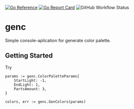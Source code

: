 [![Go Reference](https://pkg.go.dev/badge/github.com/steelWinds/gen-c.svg)](https://pkg.go.dev/github.com/steelWinds/gen-c)
[![Go Report Card](https://goreportcard.com/badge/github.com/steelWinds/gen-c)](https://goreportcard.com/report/github.com/steelWinds/gen-c)
![GitHub Workflow Status](https://img.shields.io/github/actions/workflow/status/steelWinds/gen-c/test-actions.yml?label=tests)

# genc
Simple console-aplication for generate color palette.

## Getting Started

Try
```
params := genc.ColorPaletteParams{
    StartLight: -1,
    EndLight: 1,
    PartsAmount: 3,
}

colors, err := genc.GenColors(params)
```
